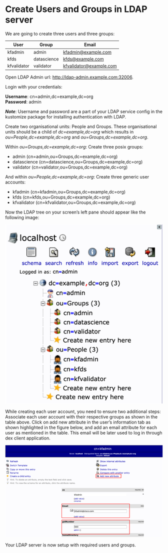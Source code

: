 # Create Users and Groups in LDAP server

We are going to create three users and three groups:

| User | Group | Email |
| ---- | ----- | ----- |
| kfadmin | admin | kfadmin@example.com |
| kfds | datascience | kfds@example.com |
| kfvalidator | validator | kfvalidator@example.com |

Open LDAP Admin url: http://ldap-admin.example.com:32006.  

Login with your credentials:  

**Username**: cn=admin,dc=example,dc=org  
**Password**: admin  

***Note***: Username and password are a part of your LDAP service config in the kustomize package for installing authentication with LDAP.

Create two organisational units: People and Groups. These organisational units should be a child of *dc=example,dc=org* which results in *ou=People,dc=example,dc=org* and *ou=Groups,dc=example,dc=org*.

Within *ou=Groups,dc=example,dc=org*:
Create three posix groups:
* admin (cn=admin,ou=Groups,dc=example,dc=org)
* datascience (cn=datascience,ou=Groups,dc=example,dc=org)
* validator  (cn=validator,ou=Groups,dc=example,dc=org)

And within *ou=People,dc=example,dc=org*:
Create three generic user accounts:
* kfadmin (cn=kfadmin,ou=Groups,dc=example,dc=org)
* kfds (cn=kfds,ou=Groups,dc=example,dc=org)
* kfvalidator  (cn=kfvalidator,ou=Groups,dc=example,dc=org)

Now the LDAP tree on your screen’s left pane should appear like the following image:

![LDAP Object Tree](../../../assets/ldap_tree.png)


While creating each user account, you need to ensure two additional steps:
Associate each user account with their respective groups as shown in the table above.
Click on add new attribute in the user’s information tab as shown highlighted in the figure below, and add an email attribute for each user as mentioned in the table. This email will be later used to log in through dex client application.


![LDAP User Settings](../../../assets/user_settings_ldap.png)

Your LDAP server is now setup with required users and groups.

